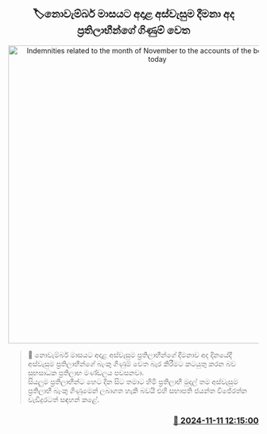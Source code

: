 <p align='center'><b><h2 align='center' title='Indemnities related to the month of November to the accounts of the beneficiaries today'>🏷නොවැම්බර් මාසයට අදාළ අස්වැසුම දීමනා අ​ද ප්‍රතිලාභීන්ගේ ගිණුම් වෙත</h2></b></p>
<p align='center'><img src='https://helakuru.sgp1.cdn.digitaloceanspaces.com/esana/images/lib/1000.jpg' width='600' alt='Indemnities related to the month of November to the accounts of the beneficiaries today'></p>

>📝 නොවැම්බර් මාසයට අදාළ අස්වැසුම ප්‍රතිලාභීන්ගේ දීමනාව අද දිනයේදී අස්වැසුම ප්‍රතිලාභීන්ගේ බැංකු ගිණුම් වෙත බැර කිරීමට කටයුතු කරන බව සුභසාධක ප්‍රතිලාභ මණ්ඩලය පවසනවා.<br>සියලුම ප්‍රතිලාභීන්ට හෙට දින සිට තමාට හිමි ප්‍රතිලාභී මුදල් තම අස්වැසුම ප්‍රතිලාභී බැංකු ගිණුමෙන් ලබාගත හැකි බවයි එහි සභාපති ජයන්ත විජේරත්න වැඩිදුරටත් සඳහන් කළේ.<br>

<h3 align='right'><a href='https://www.helakuru.lk/esana/p/104912/'>📅 2024-11-11 12:15:00</a></h3>
